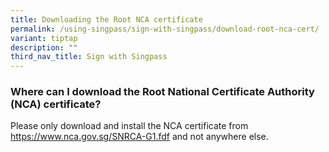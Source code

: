 ```yaml
---
title: Downloading the Root NCA certificate
permalink: /using-singpass/sign-with-singpass/download-root-nca-cert/
variant: tiptap
description: ""
third_nav_title: Sign with Singpass
---
```

<h3>Where can I download the Root National Certificate Authority (NCA) certificate?</h3>
<p>Please only download and install the NCA certificate from <a href="https://www.nca.gov.sg/SNRCA-G1.fdf" rel="noopener noreferrer nofollow" target="_blank"><u>https://www.nca.gov.sg/SNRCA-G1.fdf</u></a>&nbsp;and
not anywhere else.</p>